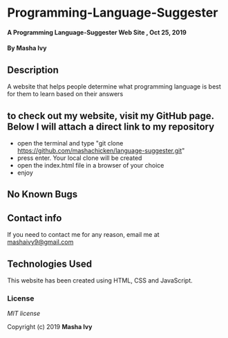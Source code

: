 # Programming-Language-Suggester

#### A Programming Language-Suggester Web Site , Oct 25, 2019

#### By Masha Ivy

## Description

A website that helps people determine what programming language is best for them to learn based on their answers

## to check out my website, visit my GitHub page. Below I will attach a direct link to my repository

* open the terminal and type "git clone https://github.com/mashachicken/language-suggester.git"
* press enter. Your local clone will be created
* open the index.html file in a browser of your choice
* enjoy


## No Known Bugs

## Contact info

If you need to contact me for any reason, email me at mashaivy9@gmail.com

## Technologies Used

This website has been created using HTML, CSS and JavaScript.

### License

*MIT license*

Copyright (c) 2019 **Masha Ivy**
